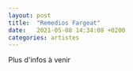 ```yaml
---
layout: post
title:  "Remedios Fargeat"
date:   2021-05-08 14:34:08 +0200
categories: artistes
---
```

Plus d'infos à venir
